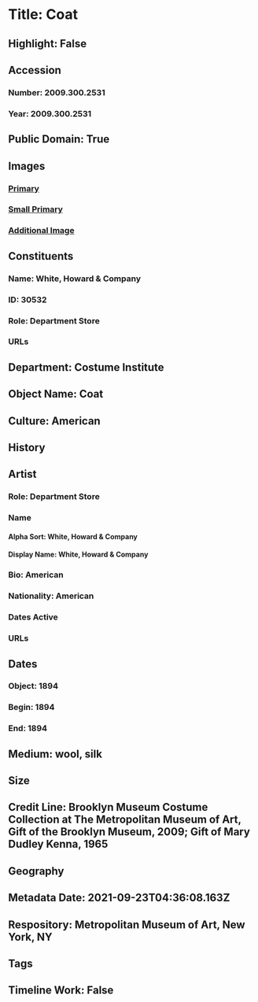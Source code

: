 # Title: Coat
## Highlight: False
## Accession
### Number: 2009.300.2531
### Year: 2009.300.2531
## Public Domain: True
## Images
### [Primary](https://images.metmuseum.org/CRDImages/ci/original/65.181.3_CP1.jpg)
### [Small Primary](https://images.metmuseum.org/CRDImages/ci/web-large/65.181.3_CP1.jpg)
### [Additional Image](https://images.metmuseum.org/CRDImages/ci/original/2009.300.2531_AW.jpg)
## Constituents
### Name: White, Howard &amp; Company
### ID: 30532
### Role: Department Store
### URLs
## Department: Costume Institute
## Object Name: Coat
## Culture: American
## History
## Artist
### Role: Department Store
### Name
#### Alpha Sort: White, Howard & Company
#### Display Name: White, Howard & Company
### Bio: American
### Nationality: American
### Dates Active
### URLs
## Dates
### Object: 1894
### Begin: 1894
### End: 1894
## Medium: wool, silk
## Size
## Credit Line: Brooklyn Museum Costume Collection at The Metropolitan Museum of Art, Gift of the Brooklyn Museum, 2009; Gift of Mary Dudley Kenna, 1965
## Geography
## Metadata Date: 2021-09-23T04:36:08.163Z
## Respository: Metropolitan Museum of Art, New York, NY
## Tags
## Timeline Work: False